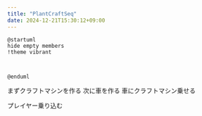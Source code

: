 ```yaml
---
title: "PlantCraftSeq"
date: 2024-12-21T15:30:12+09:00
---
```

```plantuml-svg
@startuml
hide empty members
!theme vibrant



@enduml
```

まずクラフトマシンを作る
次に車を作る
車にクラフトマシン乗せる

プレイヤー乗り込む
